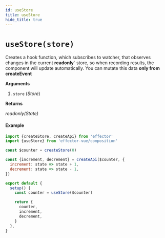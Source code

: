 ```yaml
---
id: useStore
title: useStore
hide_title: true
---
```


# `useStore(store)`

Creates a hook function, which subscribes to watcher, that observes changes in the current **readonly**` store, so when recording results, the component will update automatically.
You can mutate this data **only from createEvent**

**Arguments**

1. `store` (_Store_)

**Returns**

_readonly(State)_

#### Example

```js
import {createStore, createApi} from 'effector'
import {useStore} from 'effector-vue/composition'

const $counter = createStore(0)

const {increment, decrement} = createApi($counter, {
  increment: state => state + 1,
  decrement: state => state - 1,
})

export default {
  setup() {
    const counter = useStore($counter)

    return {
      counter,
      increment,
      decrement,
    }
  },
}
```
